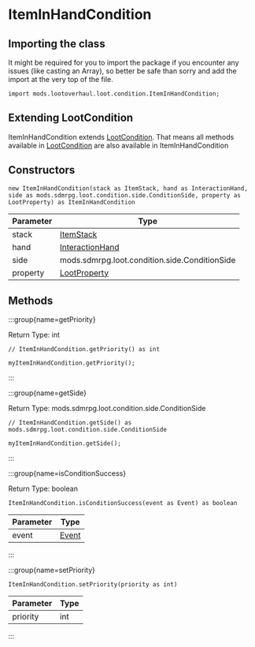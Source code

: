 # ItemInHandCondition

## Importing the class

It might be required for you to import the package if you encounter any issues (like casting an Array), so better be safe than sorry and add the import at the very top of the file.
```zenscript
import mods.lootoverhaul.loot.condition.ItemInHandCondition;
```


## Extending LootCondition

ItemInHandCondition extends [LootCondition](/mods/lootoverhaul/loot/condition/basic/LootCondition). That means all methods available in [LootCondition](/mods/lootoverhaul/loot/condition/basic/LootCondition) are also available in ItemInHandCondition

## Constructors


```zenscript
new ItemInHandCondition(stack as ItemStack, hand as InteractionHand, side as mods.sdmrpg.loot.condition.side.ConditionSide, property as LootProperty) as ItemInHandCondition
```
| Parameter |                         Type                         |
|-----------|------------------------------------------------------|
| stack     | [ItemStack](/vanilla/api/item/ItemStack)             |
| hand      | [InteractionHand](/vanilla/api/util/InteractionHand) |
| side      | mods.sdmrpg.loot.condition.side.ConditionSide        |
| property  | [LootProperty](/mods/lootoverhaul/loot/LootProperty) |



## Methods

:::group{name=getPriority}

Return Type: int

```zenscript
// ItemInHandCondition.getPriority() as int

myItemInHandCondition.getPriority();
```

:::

:::group{name=getSide}

Return Type: mods.sdmrpg.loot.condition.side.ConditionSide

```zenscript
// ItemInHandCondition.getSide() as mods.sdmrpg.loot.condition.side.ConditionSide

myItemInHandCondition.getSide();
```

:::

:::group{name=isConditionSuccess}

Return Type: boolean

```zenscript
ItemInHandCondition.isConditionSuccess(event as Event) as boolean
```

| Parameter |              Type               |
|-----------|---------------------------------|
| event     | [Event](/forge/api/event/Event) |


:::

:::group{name=setPriority}

```zenscript
ItemInHandCondition.setPriority(priority as int)
```

| Parameter | Type |
|-----------|------|
| priority  | int  |


:::


